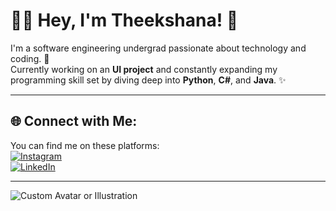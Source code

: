 # 👨‍💻 Hey, I'm Theekshana! 👋

I'm a software engineering undergrad passionate about technology and coding. 🚀  
Currently working on an **UI project** and constantly expanding my programming skill set by diving deep into **Python**, **C#**, and **Java**. ✨

---

## 🌐 Connect with Me:

You can find me on these platforms:  
[![Instagram](https://img.shields.io/badge/Instagram-E4405F?style=for-the-badge&logo=instagram&logoColor=white)](https://www.instagram.com/theek.aka)  
[![LinkedIn](https://img.shields.io/badge/LinkedIn-0077B5?style=for-the-badge&logo=linkedin&logoColor=white)](https://www.linkedin.com/in/theek)

---

![Custom Avatar or Illustration](https://octodex.github.com/images/front-end-conftocat.png)
